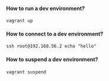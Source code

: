#### How to run a dev environment?

```shell
vagrant up
```

#### How to connect to a dev environment?
```shell
ssh root@192.168.56.2 echo "hello"
```
#### How to suspend a dev environment?

```shell
vagrant suspend 
```
